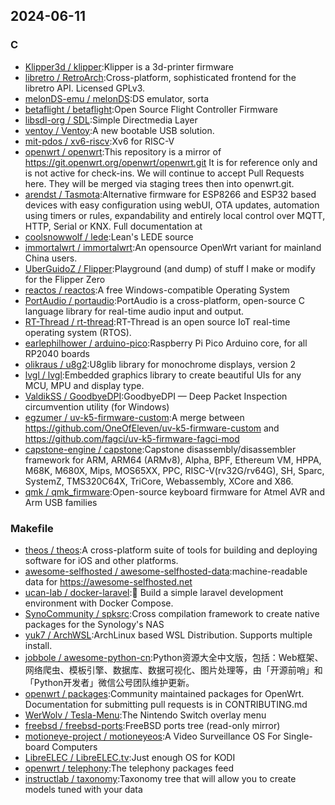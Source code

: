 ## 2024-06-11

### C

* [Klipper3d / klipper](https://github.com/Klipper3d/klipper):Klipper is a 3d-printer firmware
* [libretro / RetroArch](https://github.com/libretro/RetroArch):Cross-platform, sophisticated frontend for the libretro API. Licensed GPLv3.
* [melonDS-emu / melonDS](https://github.com/melonDS-emu/melonDS):DS emulator, sorta
* [betaflight / betaflight](https://github.com/betaflight/betaflight):Open Source Flight Controller Firmware
* [libsdl-org / SDL](https://github.com/libsdl-org/SDL):Simple Directmedia Layer
* [ventoy / Ventoy](https://github.com/ventoy/Ventoy):A new bootable USB solution.
* [mit-pdos / xv6-riscv](https://github.com/mit-pdos/xv6-riscv):Xv6 for RISC-V
* [openwrt / openwrt](https://github.com/openwrt/openwrt):This repository is a mirror of https://git.openwrt.org/openwrt/openwrt.git It is for reference only and is not active for check-ins. We will continue to accept Pull Requests here. They will be merged via staging trees then into openwrt.git.
* [arendst / Tasmota](https://github.com/arendst/Tasmota):Alternative firmware for ESP8266 and ESP32 based devices with easy configuration using webUI, OTA updates, automation using timers or rules, expandability and entirely local control over MQTT, HTTP, Serial or KNX. Full documentation at
* [coolsnowwolf / lede](https://github.com/coolsnowwolf/lede):Lean's LEDE source
* [immortalwrt / immortalwrt](https://github.com/immortalwrt/immortalwrt):An opensource OpenWrt variant for mainland China users.
* [UberGuidoZ / Flipper](https://github.com/UberGuidoZ/Flipper):Playground (and dump) of stuff I make or modify for the Flipper Zero
* [reactos / reactos](https://github.com/reactos/reactos):A free Windows-compatible Operating System
* [PortAudio / portaudio](https://github.com/PortAudio/portaudio):PortAudio is a cross-platform, open-source C language library for real-time audio input and output.
* [RT-Thread / rt-thread](https://github.com/RT-Thread/rt-thread):RT-Thread is an open source IoT real-time operating system (RTOS).
* [earlephilhower / arduino-pico](https://github.com/earlephilhower/arduino-pico):Raspberry Pi Pico Arduino core, for all RP2040 boards
* [olikraus / u8g2](https://github.com/olikraus/u8g2):U8glib library for monochrome displays, version 2
* [lvgl / lvgl](https://github.com/lvgl/lvgl):Embedded graphics library to create beautiful UIs for any MCU, MPU and display type.
* [ValdikSS / GoodbyeDPI](https://github.com/ValdikSS/GoodbyeDPI):GoodbyeDPI — Deep Packet Inspection circumvention utility (for Windows)
* [egzumer / uv-k5-firmware-custom](https://github.com/egzumer/uv-k5-firmware-custom):A merge between https://github.com/OneOfEleven/uv-k5-firmware-custom and https://github.com/fagci/uv-k5-firmware-fagci-mod
* [capstone-engine / capstone](https://github.com/capstone-engine/capstone):Capstone disassembly/disassembler framework for ARM, ARM64 (ARMv8), Alpha, BPF, Ethereum VM, HPPA, M68K, M680X, Mips, MOS65XX, PPC, RISC-V(rv32G/rv64G), SH, Sparc, SystemZ, TMS320C64X, TriCore, Webassembly, XCore and X86.
* [qmk / qmk_firmware](https://github.com/qmk/qmk_firmware):Open-source keyboard firmware for Atmel AVR and Arm USB families

### Makefile

* [theos / theos](https://github.com/theos/theos):A cross-platform suite of tools for building and deploying software for iOS and other platforms.
* [awesome-selfhosted / awesome-selfhosted-data](https://github.com/awesome-selfhosted/awesome-selfhosted-data):machine-readable data for https://awesome-selfhosted.net
* [ucan-lab / docker-laravel](https://github.com/ucan-lab/docker-laravel):🐳 Build a simple laravel development environment with Docker Compose.
* [SynoCommunity / spksrc](https://github.com/SynoCommunity/spksrc):Cross compilation framework to create native packages for the Synology's NAS
* [yuk7 / ArchWSL](https://github.com/yuk7/ArchWSL):ArchLinux based WSL Distribution. Supports multiple install.
* [jobbole / awesome-python-cn](https://github.com/jobbole/awesome-python-cn):Python资源大全中文版，包括：Web框架、网络爬虫、模板引擎、数据库、数据可视化、图片处理等，由「开源前哨」和「Python开发者」微信公号团队维护更新。
* [openwrt / packages](https://github.com/openwrt/packages):Community maintained packages for OpenWrt. Documentation for submitting pull requests is in CONTRIBUTING.md
* [WerWolv / Tesla-Menu](https://github.com/WerWolv/Tesla-Menu):The Nintendo Switch overlay menu
* [freebsd / freebsd-ports](https://github.com/freebsd/freebsd-ports):FreeBSD ports tree (read-only mirror)
* [motioneye-project / motioneyeos](https://github.com/motioneye-project/motioneyeos):A Video Surveillance OS For Single-board Computers
* [LibreELEC / LibreELEC.tv](https://github.com/LibreELEC/LibreELEC.tv):Just enough OS for KODI
* [openwrt / telephony](https://github.com/openwrt/telephony):The telephony packages feed
* [instructlab / taxonomy](https://github.com/instructlab/taxonomy):Taxonomy tree that will allow you to create models tuned with your data
